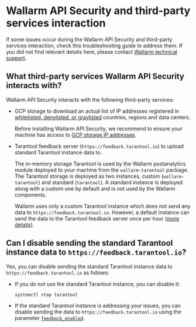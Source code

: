 # Wallarm API Security and third-party services interaction

If some issues occur during the Wallarm API Security and third-party services interaction, check this troubleshooting guide to address them. If you did not find relevant details here, please contact [Wallarm technical support](mailto:support@wallarm.com).

## What third-party services Wallarm API Security interacts with?

Wallarm API Security interacts with the following third-party services:

* GCP storage to download an actual list of IP addresses registered in [whitelisted, denylisted, or graylisted](../user-guides/ip-lists/overview.md) countries, regions and data centers.

    Before installing Wallarm API Security, we recommend to ensure your machine has access to [GCP storage IP addresses](https://www.gstatic.com/ipranges/goog.json).
* Tarantool feedback server (`https://feedback.tarantool.io`) to upload standard Tarantool instance data to.

    The in-memory storage Tarantool is used by the Wallarm postanalytics module deployed to your machine from the `wallarm-tarantool` package. The Tarantool storage is deployed as two instances, custom (`wallarm-tarantool`) and standard (`tarantool`). A standard instance is deployed along with a custom one by default and is not used by the Wallarm components.
    
    Wallarm uses only a custom Tarantool instance which does not send any data to `https://feedback.tarantool.io`. However, a default instance can send the data to the Tarantool feedback server once per hour ([more details](https://www.tarantool.io/en/doc/latest/reference/configuration/#feedback)).

## Can I disable sending the standard Tarantool instance data to `https://feedback.tarantool.io`?

Yes, you can disable sending the standard Tarantool instance data to `https://feedback.tarantool.io` as follows:

* If you do not use the standard Tarantool instance, you can disable it:

    ```bash
    systemctl stop tarantool
    ```
* If the standard Tarantool instance is addressing your issues, you can disable sending the data to `https://feedback.tarantool.io` using the parameter [`feedback_enabled`](https://www.tarantool.io/en/doc/latest/reference/configuration/#cfg-logging-feedback-enabled).
